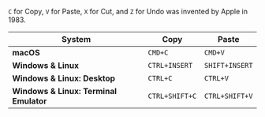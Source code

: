 `C` for Copy, `V` for Paste, `X` for Cut, and `Z` for Undo was invented by Apple in 1983.

| System                                 | **Copy**       | **Paste**      |
| -------------------------------------- | -------------- | -------------- |
| **macOS**                              | `CMD+C`        | `CMD+V`        |
| **Windows & Linux**                    | `CTRL+INSERT`  | `SHIFT+INSERT` |
| **Windows & Linux: Desktop**           | `CTRL+C`       | `CTRL+V`       |
| **Windows & Linux: Terminal Emulator** | `CTRL+SHIFT+C` | `CTRL+SHIFT+V` |
